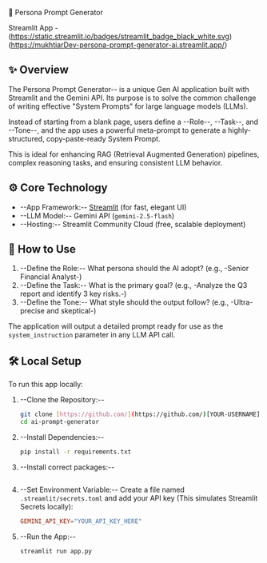 🧙 Persona Prompt Generator

Streamlit App - (https://static.streamlit.io/badges/streamlit_badge_black_white.svg)
(https://mukhtiarDev-persona-prompt-generator-ai.streamlit.app/)

## ✨ Overview

The Persona Prompt Generator-- is a unique Gen AI application built with Streamlit and the Gemini API. Its purpose is to solve the common challenge of writing effective "System Prompts" for large language models (LLMs).

Instead of starting from a blank page, users define a --Role--, --Task--, and --Tone--, and the app uses a powerful meta-prompt to generate a highly-structured, copy-paste-ready System Prompt.

This is ideal for enhancing RAG (Retrieval Augmented Generation) pipelines, complex reasoning tasks, and ensuring consistent LLM behavior.

## ⚙️ Core Technology

- --App Framework:-- [Streamlit](https://streamlit.io/) (for fast, elegant UI)
- --LLM Model:-- Gemini API (`gemini-2.5-flash`)
- --Hosting:-- Streamlit Community Cloud (free, scalable deployment)

## 🚀 How to Use

1.  --Define the Role:-- What persona should the AI adopt? (e.g., -Senior Financial Analyst-)
2.  --Define the Task:-- What is the primary goal? (e.g., -Analyze the Q3 report and identify 3 key risks.-)
3.  --Define the Tone:-- What style should the output follow? (e.g., -Ultra-precise and skeptical-)

The application will output a detailed prompt ready for use as the `system_instruction` parameter in any LLM API call.

## 🛠️ Local Setup

To run this app locally:

1.  --Clone the Repository:--
    ```bash
    git clone [https://github.com/](https://github.com/)[YOUR-USERNAME]/ai-prompt-generator.git
    cd ai-prompt-generator
    ```
2.  --Install Dependencies:--
    ```bash
    pip install -r requirements.txt
3.  --Install correct packages:--
    ```
4.  --Set Environment Variable:-- Create a file named `.streamlit/secrets.toml` and add your API key (This simulates Streamlit Secrets locally):
    ```toml
    GEMINI_API_KEY="YOUR_API_KEY_HERE"
    ```
5.  --Run the App:--
    ```bash
    streamlit run app.py
    ```